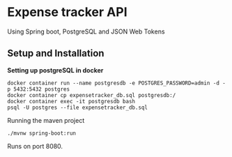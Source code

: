 # Expense tracker API


Using Spring boot, PostgreSQL and JSON Web Tokens

## Setup and Installation

**Setting up postgreSQL in docker**

    docker container run --name postgresdb -e POSTGRES_PASSWORD=admin -d -p 5432:5432 postgres
    docker container cp expensetracker_db.sql postgresdb:/
    docker container exec -it postgresdb bash
    psql -U postgres --file expensetracker_db.sql
   
Running the maven project   
      
    ./mvnw spring-boot:run
    
Runs on port 8080.
